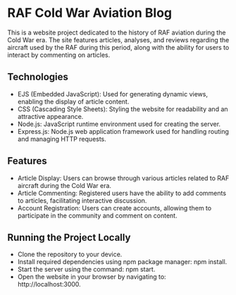 # RAF Cold War Aviation Blog
This is a website project dedicated to the history of RAF aviation during the Cold War era. The site features articles, analyses, and reviews regarding the aircraft used by the RAF during this period, along with the ability for users to interact by commenting on articles.

## Technologies
- EJS (Embedded JavaScript): Used for generating dynamic views, enabling the display of article content.
- CSS (Cascading Style Sheets): Styling the website for readability and an attractive appearance.
- Node.js: JavaScript runtime environment used for creating the server.
- Express.js: Node.js web application framework used for handling routing and managing HTTP requests.

## Features
- Article Display: Users can browse through various articles related to RAF aircraft during the Cold War era.
- Article Commenting: Registered users have the ability to add comments to articles, facilitating interactive discussion.
- Account Registration: Users can create accounts, allowing them to participate in the community and comment on content.

## Running the Project Locally
- Clone the repository to your device.
- Install required dependencies using npm package manager: npm install.
- Start the server using the command: npm start.
- Open the website in your browser by navigating to: http://localhost:3000.
